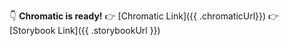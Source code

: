:point_down: **Chromatic is ready!**
:point_right: [Chromatic Link]({{ .chromaticUrl}})
:point_right: [Storybook Link]({{ .storybookUrl }})